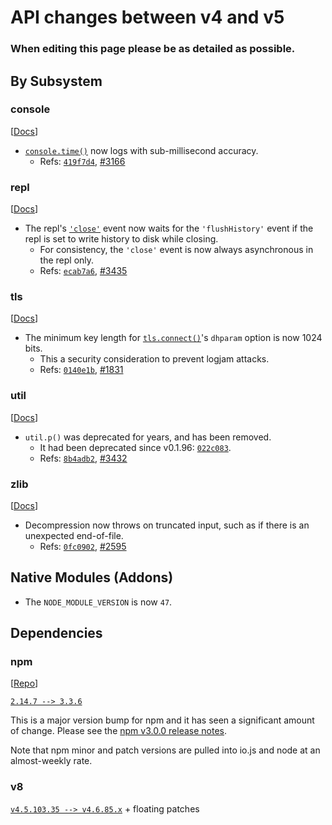# API changes between v4 and v5

### When editing this page please be as detailed as possible.


## By Subsystem

### console

[[Docs](https://nodejs.org/dist/latest-v5.x/docs/api/buffer.html)]

- [`console.time()`](https://nodejs.org/dist/latest-v5.x/docs/api/console.html#console_console_time_label) now logs with sub-millisecond accuracy.
  - Refs: [`419f7d4`](https://github.com/nodejs/node/commit/419f7d472687ba65715b593a2660f12b84ed0ec8), [#3166](https://github.com/nodejs/node/pull/3166)

### repl

[[Docs](https://nodejs.org/dist/latest-v5.x/docs/api/buffer.html)]

- The repl's [`'close'`](https://nodejs.org/dist/latest-v5.x/docs/api/readline.html#readline_event_close) event now waits for the `'flushHistory'` event if the repl is set to write history to disk while closing.
  - For consistency, the `'close'` event is now always asynchronous in the repl only.
  - Refs: [`ecab7a6`](https://github.com/nodejs/node/commit/ecab7a6bee6857a07855bcbf749c75c68502ab49), [#3435](https://github.com/nodejs/node/pull/3435)

### tls

[[Docs](https://nodejs.org/dist/latest-v5.x/docs/api/buffer.html)]

- The minimum key length for [`tls.connect()`](https://nodejs.org/dist/latest-v5.x/docs/api/tls.html#tls_tls_connect_options_callback)'s `dhparam` option is now 1024 bits.
  - This a security consideration to prevent logjam attacks.
  - Refs: [`0140e1b`](https://github.com/nodejs/node/commit/0140e1b5e39342f87133f7f42e9b49a702f69b39), [#1831](https://github.com/nodejs/node/pull/1831)

### util

[[Docs](https://nodejs.org/dist/latest-v5.x/docs/api/buffer.html)]

- `util.p()` was deprecated for years, and has been removed.
  - It had been deprecated since v0.1.96: [`022c083`](https://github.com/nodejs/node/commit/022c0838480ddec334e85dd8a8ca7d376eb26d95).
  - Refs: [`8b4adb2`](https://github.com/nodejs/node/commit/8b4adb267b9320c78e1508b1c973efd256e15b21), [#3432](https://github.com/nodejs/node/pull/3432)

### zlib

[[Docs](https://nodejs.org/dist/latest-v5.x/docs/api/buffer.html)]

- Decompression now throws on truncated input, such as if there is an unexpected end-of-file.
  - Refs: [`0fc0902`](https://github.com/nodejs/node/commit/0fc0902c21c9c9ed180e575f34b9b39366d57685), [#2595](https://github.com/nodejs/node/pull/2595)

## Native Modules (Addons)

- The `NODE_MODULE_VERSION` is now `47`.

## Dependencies

### npm
[[Repo](https://github.com/npm/npm)]

[`2.14.7 --> 3.3.6`](https://github.com/nodejs/node/commits/v5.x/deps/npm)

This is a major version bump for npm and it has seen a significant amount of change. Please see the [npm v3.0.0 release notes](https://github.com/npm/npm/blob/master/CHANGELOG.md#v300-2015-06-25).

Note that npm minor and patch versions are pulled into io.js and node at an almost-weekly rate.

### v8
[`v4.5.103.35 --> v4.6.85.x`](https://github.com/nodejs/node/commits/v5.x/deps/v8) + floating patches
